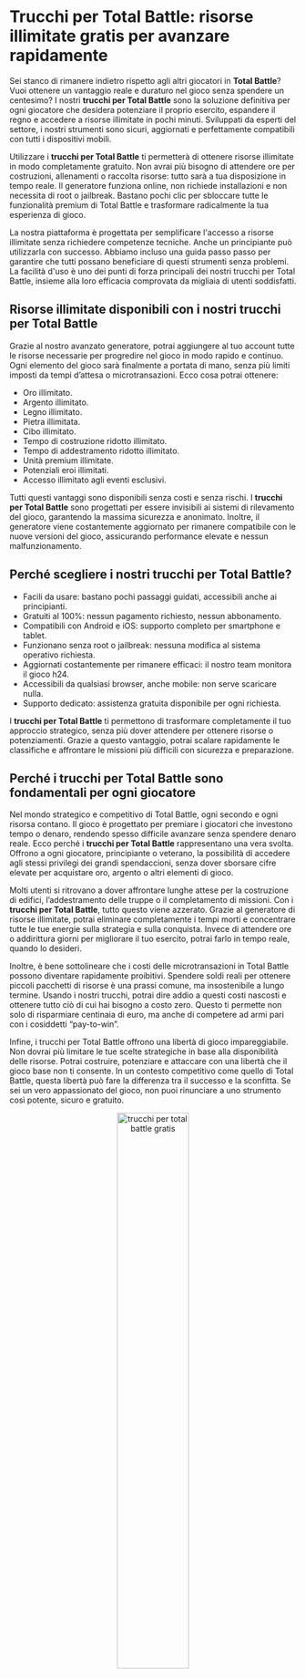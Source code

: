 <h1>Trucchi per Total Battle: risorse illimitate gratis per avanzare rapidamente</h1>

<p>Sei stanco di rimanere indietro rispetto agli altri giocatori in <strong>Total Battle</strong>? Vuoi ottenere un vantaggio reale e duraturo nel gioco senza spendere un centesimo? I nostri <strong>trucchi per Total Battle</strong> sono la soluzione definitiva per ogni giocatore che desidera potenziare il proprio esercito, espandere il regno e accedere a risorse illimitate in pochi minuti. Sviluppati da esperti del settore, i nostri strumenti sono sicuri, aggiornati e perfettamente compatibili con tutti i dispositivi mobili.</p>

<p>Utilizzare i <strong>trucchi per Total Battle</strong> ti permetterà di ottenere risorse illimitate in modo completamente gratuito. Non avrai più bisogno di attendere ore per costruzioni, allenamenti o raccolta risorse: tutto sarà a tua disposizione in tempo reale. Il generatore funziona online, non richiede installazioni e non necessita di root o jailbreak. Bastano pochi clic per sbloccare tutte le funzionalità premium di Total Battle e trasformare radicalmente la tua esperienza di gioco.</p>

<p>La nostra piattaforma è progettata per semplificare l'accesso a risorse illimitate senza richiedere competenze tecniche. Anche un principiante può utilizzarla con successo. Abbiamo incluso una guida passo passo per garantire che tutti possano beneficiare di questi strumenti senza problemi. La facilità d'uso è uno dei punti di forza principali dei nostri trucchi per Total Battle, insieme alla loro efficacia comprovata da migliaia di utenti soddisfatti.</p>

<h2>Risorse illimitate disponibili con i nostri trucchi per Total Battle</h2>

<p>Grazie al nostro avanzato generatore, potrai aggiungere al tuo account tutte le risorse necessarie per progredire nel gioco in modo rapido e continuo. Ogni elemento del gioco sarà finalmente a portata di mano, senza più limiti imposti da tempi d’attesa o microtransazioni. Ecco cosa potrai ottenere:</p>

<ul>
  <li>Oro illimitato.</li>
  <li>Argento illimitato.</li>
  <li>Legno illimitato.</li>
  <li>Pietra illimitata.</li>
  <li>Cibo illimitato.</li>
  <li>Tempo di costruzione ridotto illimitato.</li>
  <li>Tempo di addestramento ridotto illimitato.</li>
  <li>Unità premium illimitate.</li>
  <li>Potenziali eroi illimitati.</li>
  <li>Accesso illimitato agli eventi esclusivi.</li>
</ul>

<p>Tutti questi vantaggi sono disponibili senza costi e senza rischi. I <strong>trucchi per Total Battle</strong> sono progettati per essere invisibili ai sistemi di rilevamento del gioco, garantendo la massima sicurezza e anonimato. Inoltre, il generatore viene costantemente aggiornato per rimanere compatibile con le nuove versioni del gioco, assicurando performance elevate e nessun malfunzionamento.</p>

<h2>Perché scegliere i nostri trucchi per Total Battle?</h2>

<ul>
  <li>Facili da usare: bastano pochi passaggi guidati, accessibili anche ai principianti.</li>
  <li>Gratuiti al 100%: nessun pagamento richiesto, nessun abbonamento.</li>
  <li>Compatibili con Android e iOS: supporto completo per smartphone e tablet.</li>
  <li>Funzionano senza root o jailbreak: nessuna modifica al sistema operativo richiesta.</li>
  <li>Aggiornati costantemente per rimanere efficaci: il nostro team monitora il gioco h24.</li>
  <li>Accessibili da qualsiasi browser, anche mobile: non serve scaricare nulla.</li>
  <li>Supporto dedicato: assistenza gratuita disponibile per ogni richiesta.</li>
</ul>

<p>I <strong>trucchi per Total Battle</strong> ti permettono di trasformare completamente il tuo approccio strategico, senza più dover attendere per ottenere risorse o potenziamenti. Grazie a questo vantaggio, potrai scalare rapidamente le classifiche e affrontare le missioni più difficili con sicurezza e preparazione.</p>

<h2>Perché i trucchi per Total Battle sono fondamentali per ogni giocatore</h2>

<p>Nel mondo strategico e competitivo di Total Battle, ogni secondo e ogni risorsa contano. Il gioco è progettato per premiare i giocatori che investono tempo o denaro, rendendo spesso difficile avanzare senza spendere denaro reale. Ecco perché i <strong>trucchi per Total Battle</strong> rappresentano una vera svolta. Offrono a ogni giocatore, principiante o veterano, la possibilità di accedere agli stessi privilegi dei grandi spendaccioni, senza dover sborsare cifre elevate per acquistare oro, argento o altri elementi di gioco.</p>

<p>Molti utenti si ritrovano a dover affrontare lunghe attese per la costruzione di edifici, l’addestramento delle truppe o il completamento di missioni. Con i <strong>trucchi per Total Battle</strong>, tutto questo viene azzerato. Grazie al generatore di risorse illimitate, potrai eliminare completamente i tempi morti e concentrare tutte le tue energie sulla strategia e sulla conquista. Invece di attendere ore o addirittura giorni per migliorare il tuo esercito, potrai farlo in tempo reale, quando lo desideri.</p>

<p>Inoltre, è bene sottolineare che i costi delle microtransazioni in Total Battle possono diventare rapidamente proibitivi. Spendere soldi reali per ottenere piccoli pacchetti di risorse è una prassi comune, ma insostenibile a lungo termine. Usando i nostri trucchi, potrai dire addio a questi costi nascosti e ottenere tutto ciò di cui hai bisogno a costo zero. Questo ti permette non solo di risparmiare centinaia di euro, ma anche di competere ad armi pari con i cosiddetti “pay-to-win”.</p>

<p>Infine, i trucchi per Total Battle offrono una libertà di gioco impareggiabile. Non dovrai più limitare le tue scelte strategiche in base alla disponibilità delle risorse. Potrai costruire, potenziare e attaccare con una libertà che il gioco base non ti consente. In un contesto competitivo come quello di Total Battle, questa libertà può fare la differenza tra il successo e la sconfitta. Se sei un vero appassionato del gioco, non puoi rinunciare a uno strumento così potente, sicuro e gratuito.</p>

<p align="center">
  <img src="https://i.imgur.com/0f9PTEl.jpeg" alt="trucchi per total battle gratis" width="50%" height="50%">
</p>

<h2>Cosa puoi fare grazie alle risorse illimitate: vantaggi concreti e risparmio reale</h2>

<p>Accedere a risorse illimitate in Total Battle significa ottenere un vantaggio tangibile e immediato su ogni aspetto del gioco. Le risorse sono il fulcro dell’esperienza: tutto ruota attorno a esse. Con i <strong>trucchi per Total Battle</strong> attivi, avrai accesso illimitato a oro, legno, pietra, cibo e molto altro, senza dover completare missioni faticose o attendere il completamento delle raccolte. Questo ti permette di giocare con continuità, senza interruzioni e senza frustrazioni.</p>

<p>Uno dei benefici più significativi delle risorse illimitate è la possibilità di potenziare immediatamente gli edifici principali della tua città. Questo non solo ti consente di sbloccare nuove funzionalità più rapidamente, ma aumenta anche la produzione e la capacità di difesa del tuo regno. In pratica, diventi subito competitivo e puoi difenderti anche dagli attacchi dei giocatori più esperti.</p>

<p>Allo stesso modo, potrai addestrare truppe in quantità massicce e creare eserciti formidabili, pronti a conquistare territori, vincere battaglie e accumulare trofei. Con i <strong>trucchi per Total Battle</strong> attivati, potrai sperimentare nuove strategie senza il timore di esaurire le risorse. Ogni errore diventa un’opportunità di apprendimento, senza ripercussioni economiche.</p>

<p>Non va sottovalutato il risparmio reale che questi trucchi permettono. Per ottenere le stesse quantità di risorse tramite acquisti in-app, si possono spendere facilmente centinaia di euro al mese. Chi utilizza il nostro generatore, invece, ottiene tutto gratuitamente. Questo aspetto è particolarmente vantaggioso per chi ama Total Battle ma non ha intenzione di investire denaro reale. Grazie a questi trucchi, potrai avere tutto il meglio del gioco, senza compromettere il tuo portafoglio.</p>

<p>Infine, le risorse illimitate ti consentono di partecipare a eventi temporanei, missioni speciali e competizioni online con la certezza di avere tutti i mezzi necessari per primeggiare. Potrai conquistare ricompense rare, oggetti esclusivi e migliorare la tua posizione nel ranking globale. Con i <strong>trucchi per Total Battle</strong>, ogni parte del gioco diventa accessibile, gratificante e soprattutto divertente, senza alcun tipo di limitazione o barriera economica.</p>

<h2>Recensioni a 5 stelle degli utenti</h2>

<blockquote>
  <p>"Finalmente posso giocare senza limiti! I trucchi per Total Battle mi hanno sbloccato tutte le risorse in pochi minuti. Consigliatissimo!" – <strong>LucaGamer92</strong></p>
</blockquote>

<blockquote>
  <p>"All’inizio ero scettica, ma dopo aver provato il generatore, non posso più farne a meno. Oro illimitato e potenziamenti gratis, cosa volere di più?" – <strong>Valentina_Queen</strong></p>
</blockquote>

<blockquote>
  <p>"Ho sempre voluto salire di livello più velocemente e ora posso farlo senza spendere soldi. I trucchi per Total Battle sono il top!" – <strong>MarcoTheKing</strong></p>
</blockquote>

<blockquote>
  <p>"Ho condiviso questi trucchi con tutta la mia gilda, e adesso nessuno ci ferma più. Una vera rivoluzione!" – <strong>DarkKnight_87</strong></p>
</blockquote>

<blockquote>
  <p>"Ogni aggiornamento è sempre compatibile, il supporto è ottimo. Consiglio vivamente di provarli subito!" – <strong>Sara_Warrior</strong></p>
</blockquote>

<h2>FAQ – Domande frequenti</h2>

<h3>È sicuro usare i trucchi per Total Battle?</h3>
<p>Assolutamente sì. Il nostro generatore è stato testato da migliaia di utenti ed è progettato per non violare le politiche del gioco. Non è richiesto alcun accesso diretto al tuo account. Tutti i dati rimangono anonimi e criptati.</p>

<h3>Devo installare qualcosa?</h3>
<p>No, tutto funziona online. Non devi scaricare app o software di terze parti. È sufficiente accedere alla piattaforma tramite il tuo browser e seguire le istruzioni.</p>

<h3>I trucchi sono compatibili con il mio dispositivo?</h3>
<p>Sì. I trucchi per Total Battle funzionano su qualsiasi dispositivo iOS o Android, anche senza root o jailbreak. Sono inoltre compatibili con tutte le versioni recenti del sistema operativo.</p>

<h3>Quanto tempo serve per ricevere le risorse?</h3>
<p>Una volta completata la procedura, le risorse verranno aggiunte entro pochi minuti al tuo account. In genere, il processo richiede meno di 5 minuti.</p>

<h3>È davvero gratuito?</h3>
<p>Sì, i trucchi per Total Battle sono completamente gratuiti. Non ci sono costi nascosti, abbonamenti o richieste di pagamento future.</p>

<h2>Scaricali subito: il momento giusto è adesso</h2>

<p>Le risorse gratuite non resteranno disponibili per sempre. Il nostro generatore di <strong>trucchi per Total Battle</strong> è attivo solo per un periodo limitato e potrebbe essere disattivato in qualsiasi momento a causa dell'elevata richiesta. Non farti trovare impreparato quando gli altri giocatori avranno già potenziato i loro regni grazie alle nostre risorse illimitate.</p>

<p>Ricorda: più aspetti, più sarai in svantaggio. Ogni minuto che passa è un’opportunità in meno per migliorare la tua posizione, ottenere bonus esclusivi e affrontare i nemici con potere illimitato. Decine di migliaia di utenti stanno già approfittando dei nostri trucchi per Total Battle. Non rimanere indietro.</p>

<p><strong>Clicca ora sul pulsante qui sotto</strong> e inizia subito a generare tutte le risorse che ti servono. È facile, veloce e completamente gratuito. Fai parte dell’élite di giocatori che ha scelto di giocare senza limiti!</p>

<p align="center">
  <a href="https://tinyurl.com/tempiodeigiochi">
    <img src="https://i.imgur.com/2aDvIZl.png" alt="Scarica ora">
  </a>
</p>
